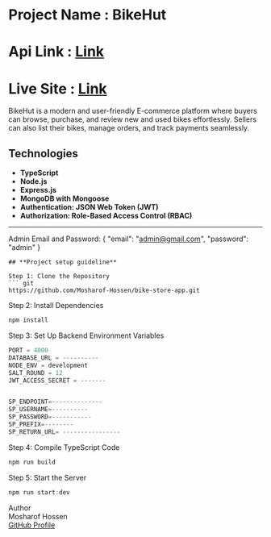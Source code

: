 # Project Name : BikeHut
# Api Link : [Link](https://bike-store-backend-flax.vercel.app/)
# Live Site : [Link](https://bike-hut-app.vercel.app/)

BikeHut is a modern and user-friendly E-commerce platform where buyers can browse, purchase, and review new and used bikes effortlessly. Sellers can also list their bikes, manage orders, and track payments seamlessly.

## Technologies

*   **TypeScript**
*   **Node.js**
*   **Express.js**
*   **MongoDB with Mongoose**
*   **Authentication: JSON Web Token (JWT)**
*   **Authorization: Role-Based Access Control (RBAC)**

---
Admin Email and Password:
{
    "email": "admin@gmail.com",
    "password": "admin"
}


```
## **Project setup guideline**

Step 1: Clone the Repository
``` git
https://github.com/Mosharof-Hossen/bike-store-app.git
```
Step 2: Install Dependencies
``` javascript
npm install
```
Step 3: Set Up Backend Environment Variables
``` javascript
PORT = 4000
DATABASE_URL = ----------
NODE_ENV = development
SALT_ROUND = 12
JWT_ACCESS_SECRET = -------


SP_ENDPOINT=--------------
SP_USERNAME=----------
SP_PASSWORD=-----------
SP_PREFIX=--------
SP_RETURN_URL= ----------------
```
Step 4: Compile TypeScript Code
```javascript
npm run build
```
Step 5: Start the Server
```javascript
npm run start:dev
```

Author <br>
Mosharof Hossen <br>
[GitHub Profile](https://github.com/Mosharof-Hossen)


